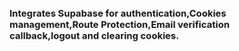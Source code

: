 
### Integrates Supabase for authentication,Cookies management,Route Protection,Email verification callback,logout and clearing cookies. 

